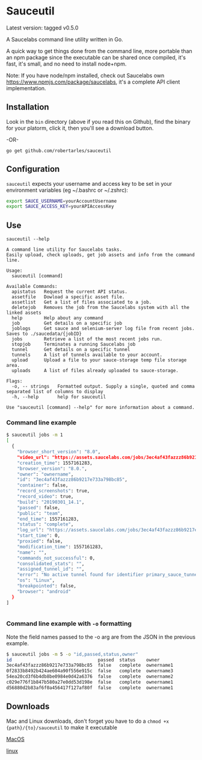 # Sauceutil

Latest version: tagged v0.5.0

A Saucelabs command line utility written in Go.

A quick way to get things done from the command line, more portable than an npm package since the executable can be shared once compiled, it's fast, it's small, and no need to install node+npm.

Note: If you have node/npm installed, check out Saucelabs own https://www.npmjs.com/package/saucelabs, it's a complete API client implementation.

## Installation

Look in the `bin` directory (above if you read this on Github), find the binary for your platorm, click it, then you'll see a download button.

-OR-

`go get github.com/robertarles/sauceutil`

## Configuration

`sauceutil` expects your username and access key to be set in your environment variables (eg ~/.bashrc or ~/.zshrc):

``` bash
export SAUCE_USERNAME=yourAccountUsername
export SAUCE_ACCESS_KEY=yourAPIAccessKey
```

## Use

`sauceutil --help`

``` text
A command line utility for Saucelabs tasks.
Easily upload, check uploads, get job assets and info from the command line.

Usage:
  sauceutil [command]

Available Commands:
  apistatus   Request the current API status.
  assetfile   Dowload a specific asset file.
  assetlist   Get a list of files associated to a job.
  deletejob   Removes the job from the Saucelabs system with all the linked assets
  help        Help about any command
  job         Get details on a specific job
  joblogs     Get sauce and selenium-server log file from recent jobs. Saves to ./saucedata/{jobID}
  jobs        Retrieve a list of the most recent jobs run.
  stopjob     Terminates a running Saucelabs job
  tunnel      Get details on a specific tunnel
  tunnels     A list of tunnels available to your account.
  upload      Upload a file to your sauce-storage temp file storage area.
  uploads     A list of files already uploaded to sauce-storage.

Flags:
  -o, -- strings   Formatted output. Supply a single, quoted and comma separated list of columns to display
  -h, --help       help for sauceutil

Use "sauceutil [command] --help" for more information about a command.

```

### Command line example

``` bash
$ sauceutil jobs -m 1
[
  {
    "browser_short_version": "8.0",
    "video_url": "https://assets.saucelabs.com/jobs/3ec4af43fazzz86b9217e733a798bc85/video.flv",
    "creation_time": 1557161283,
    "browser_version": "8.0.",
    "owner": "ownername",
    "id": "3ec4af43fazzz86b9217e733a798bc85",
    "container": false,
    "record_screenshots": true,
    "record_video": true,
    "build": "20190301_14.1",
    "passed": false,
    "public": "team",
    "end_time": 1557161283,
    "status": "complete",
    "log_url": "https://assets.saucelabs.com/jobs/3ec4af43fazzz86b9217e733a798bc85/selenium-server.log",
    "start_time": 0,
    "proxied": false,
    "modification_time": 1557161283,
    "name": "",
    "commands_not_successful": 0,
    "consolidated_stats": "",
    "assigned_tunnel_id": "",
    "error": "No active tunnel found for identifier primary_sauce_tunnel",
    "os": "Linux",
    "breakpointed": false,
    "browser": "android"
  }
]
  
```

### Command line example with `-o` formatting

Note the field names passed to the -o arg are from the JSON in the previous example.

``` bash
$ sauceutil jobs -m 5 -o "id,passed,status,owner"
id                                passed  status    owner
3ec4af43fazzz86b9217e733a798bc85  false   complete  ownername1  
0f2833b8492b424ae604a90f556e915c  false   complete  ownername3  
54ea20cd3f6b4db8be0984e0d42a6376  false   complete  ownername2  
c029e776f1b847b580a27e0dd53d198e  false   complete  ownername1  
d56880d2b83af6f0a456417f127af80f  false   complete  ownername1
```

## Downloads

Mac and Linux downloads, don't forget you have to do a `chmod +x {path}/{to}/sauceutil` to make it executable

[MacOS](https://github.com/robertarles/sauceutil/raw/master/bin/macos/sauceutil)

[linux](https://github.com/robertarles/sauceutil/raw/master/bin/linux/sauceutil)
